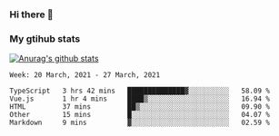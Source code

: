 ### Hi there 👋

### My gtihub stats

[![Anurag's github stats](https://github-readme-stats.vercel.app/api?username=gaozhidong)](https://github.com/gaozhidong/github-readme-stats)

<!--START_SECTION:waka-->
```text
Week: 20 March, 2021 - 27 March, 2021

TypeScript   3 hrs 42 mins   ██████████████▓░░░░░░░░░░   58.09 % 
Vue.js       1 hr 4 mins     ████▒░░░░░░░░░░░░░░░░░░░░   16.94 % 
HTML         37 mins         ██▒░░░░░░░░░░░░░░░░░░░░░░   09.90 % 
Other        15 mins         █░░░░░░░░░░░░░░░░░░░░░░░░   04.07 % 
Markdown     9 mins          ▓░░░░░░░░░░░░░░░░░░░░░░░░   02.59 % 
```
<!--END_SECTION:waka-->